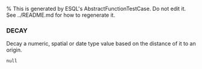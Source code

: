 % This is generated by ESQL's AbstractFunctionTestCase. Do not edit it. See ../README.md for how to regenerate it.

### DECAY
Decay a numeric, spatial or date type value based on the distance of it to an origin.

```esql
null
```
